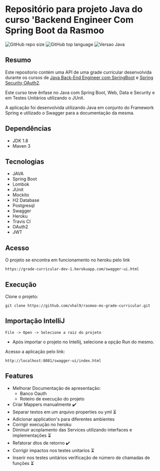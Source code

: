 # Repositório para projeto Java do curso 'Backend Engineer Com Spring Boot da Rasmoo
![GitHub repo size](https://img.shields.io/github/repo-size/vhal9/rasmoo-ms-grade-curricular)
![GitHub top language](https://img.shields.io/github/languages/top/vhal9/rasmoo-ms-grade-curricular)
![Versao Java](https://upload.wikimedia.org/wikipedia/commons/7/75/Blue_JDK_1.8%2B_Shield_Badge.svg)


## Resumo

Este repositorio contém uma API de uma grade curricular desenvolvida durante os cursos de [Java Back-End Engineer com SpringBoot](https://cursos.rasmoo.com/12594-java-back-end-engineer-com-springboot) e [Spring Security OAuth2](https://cursos.rasmoo.com/13826-spring-security-oauth2). 

Este curso teve ênfase no Java com Spring Boot, Web, Data e Security e em Testes Unitários utilizando o JUnit.

A aplicação foi desenvolvida utilizando Java em conjunto do Framework Spring e utilizado o Swagger para a documentação da mesma. 


## Dependências

- JDK 1.8
- Maven 3

## Tecnologias

- JAVA
- Spring Boot
- Lombok
- JUnit
- Mockito
- H2 Database
- Postgresql
- Swagger
- Heroku
- Travis CI
- OAuth2
- JWT
## Acesso

O projeto se encontra em funcionamento no heroku pelo link

```
https://grade-curricular-dev-1.herokuapp.com/swagger-ui.html
```


## Execução

Clone o projeto:

```
git clone https://github.com/vhal9/rasmoo-ms-grade-curricular.git
```


## Importação IntelliJ

```
File -> Open -> Selecione a raiz do projeto
```

- Após importar o projeto no Intellij, selecione a opção Run do mesmo.

Acesso a aplicação pelo link:
```
http://localhost:8081/swagger-ui/index.html
```

## Features

- Melhorar Documentação de apresentação:
  - Banco Oauth
  - Roteiro de execução do projeto
- Criar Mappers manualmente ✔️
- Separar textos em um arquivo properties ou yml ⏳
- Adicionar application's para diferentes ambientes
- Corrigir execução no heroku
- Diminuir acoplamento das Services utilizando interfaces e implementações ⏳
- Refatorar dtos de retorno ✔️
- Corrigir impactos nos testes unitarios ⏳
- Inserir nos testes unitários verificação de número de chamadas de funções ⏳
